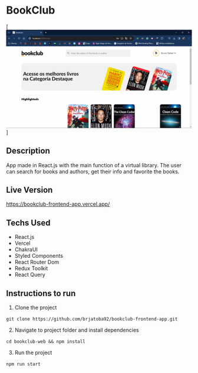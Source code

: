 # BookClub
[![BookClub Demo](/public/img/demo.png 'BookClub Demo')]

## Description

App made in React.js with the main function of a virtual library.
The user can search for books and authors, get their info and favorite the books.

## Live Version

<https://bookclub-frontend-app.vercel.app/>

## Techs Used

- React.js
- Vercel
- ChakraUI
- Styled Components
- React Router Dom
- Redux Toolkit
- React Query

## Instructions to run

1. Clone the project

```
git clone https://github.com/brjatoba92/bookclub-frontend-app.git
```

2. Navigate to project folder and install dependencies

```
cd bookclub-web && npm install
```

3. Run the project

```
npm run start
```
